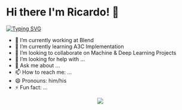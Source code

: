# Hi there I'm Ricardo! 👋

[![Typing SVG](https://readme-typing-svg.demolab.com?font=Fira+Code&size=25&pause=1000&color=32F715&width=600&height=60&lines=Welcome+to+my+GitHub!;Machine+%26+Deep+Learning+enthusiast;Eager+about+data%2C+math+and+stats;Lifelong+Learner)](https://git.io/typing-svg)


- 🔭 I’m currently working at Blend
- 🌱 I’m currently learning A3C Implementation
- 👯 I’m looking to collaborate on Machine & Deep Learning Projects
- 🤔 I’m looking for help with ...
- 💬 Ask me about ...
- 📫 How to reach me: ...
- 😄 Pronouns: him/his
- ⚡ Fun fact: ...

<p align="center">
  <a href="https://skillicons.dev">
    <img src="https://skillicons.dev/icons?i=anaconda,apple,aws,bash,discord,docker,flask,git,github,grafana,kubernetes,mysql,postgres,postman,pycharm,py,pytorch,sklearn,vscode&theme=dark" />
  </a>
</p>
